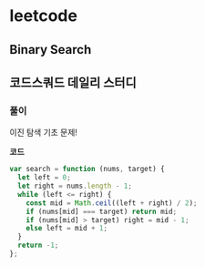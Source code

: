 # leetcode

## Binary Search

## 코드스쿼드 데일리 스터디

### 풀이

이진 탐색 기초 문제!

**코드**

```js
var search = function (nums, target) {
  let left = 0;
  let right = nums.length - 1;
  while (left <= right) {
    const mid = Math.ceil((left + right) / 2);
    if (nums[mid] === target) return mid;
    if (nums[mid] > target) right = mid - 1;
    else left = mid + 1;
  }
  return -1;
};
```
